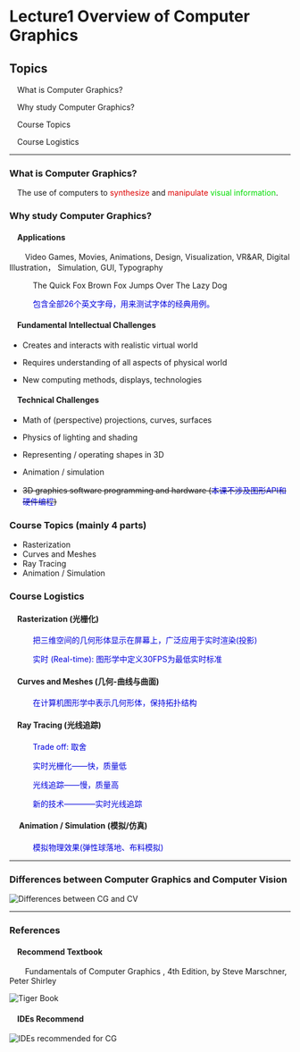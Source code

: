 # Lecture1 Overview of Computer Graphics

## 	Topics

&emsp;What is Computer Graphics?

&emsp;Why study Computer Graphics?

&emsp;Course Topics

&emsp;Course Logistics

------

### 		What is Computer Graphics?

&emsp;The use of computers to <font color = "#dd0000">synthesize</font> and <font color = "#dd0000">manipulate</font> <font color = "#00dd00">visual information</font>.

### 		Why study Computer Graphics?

#### 				&emsp;Applications

&emsp;&emsp;Video Games, Movies, Animations, Design, Visualization, VR&AR, Digital Illustration， Simulation, GUI, Typography

&emsp;&emsp;&emsp;The Quick Fox Brown Fox Jumps Over The Lazy Dog		

&emsp;&emsp;&emsp;<font color = "#0000dd">包含全部26个英文字母，用来测试字体的经典用例。</font>

#### 				&emsp;Fundamental Intellectual Challenges

- Creates and interacts with realistic virtual world

- Requires understanding of all aspects of physical world

- New computing methods, displays, technologies  

#### 				&emsp;Technical Challenges

- Math of (perspective) projections, curves, surfaces

- Physics of lighting and shading

- Representing / operating shapes in 3D

- Animation / simulation
- ~~3D graphics software programming and hardware  (<font color = "0000dd">本课不涉及图形API和硬件编程</font>)~~

### 		Course Topics (mainly 4 parts)

- Rasterization
- Curves and Meshes
- Ray Tracing
- Animation / Simulation

### 		Course Logistics

#### 				&emsp;Rasterization (光栅化)

&emsp;&emsp;&emsp;<font color = "0000dd">把三维空间的几何形体显示在屏幕上，广泛应用于实时渲染(投影)</font>

&emsp;&emsp;&emsp;<font color = "0000dd">实时 (Real-time): 图形学中定义30FPS为最低实时标准</font>

#### 				&emsp;Curves and Meshes (几何-曲线与曲面)

&emsp;&emsp;&emsp;<font color = "0000dd">在计算机图形学中表示几何形体，保持拓扑结构</font>

#### 				&emsp;Ray Tracing (光线追踪)

&emsp;&emsp;&emsp;<font color = "0000dd">Trade off: 取舍</font>

&emsp;&emsp;&emsp;<font color = "0000dd">实时光栅化——快，质量低</font>

&emsp;&emsp;&emsp;<font color = "0000dd">光线追踪——慢，质量高</font>

&emsp;&emsp;&emsp;<font color = "0000dd">新的技术————实时光线追踪</font>

#### 			&emsp;	Animation / Simulation (模拟/仿真)

&emsp;&emsp;&emsp;<font color = "0000dd">模拟物理效果(弹性球落地、布料模拟)</font>

------

### 	Differences  between Computer Graphics and Computer Vision

![Differences between CG and CV](https://raw.githubusercontent.com/Kevincyc99/Games101Notes/main/Images_Notes/01_Difference_between_CG_and_CV.PNG)

------

### References

#### 		&emsp;Recommend Textbook

&emsp;&emsp;Fundamentals of Computer Graphics , 4th Edition, by Steve Marschner, Peter Shirley

![Tiger Book](https://raw.githubusercontent.com/Kevincyc99/Games101Notes/main/Images_Notes/01_Tiger_Book.PNG)

#### 		&emsp;IDEs Recommend

![IDEs recommended for CG](https://raw.githubusercontent.com/Kevincyc99/Games101Notes/main/Images_Notes/01_IDEs_recommended_for_CG.PNG)